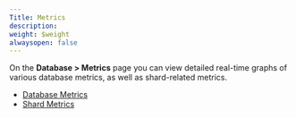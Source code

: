 ```yaml
---
Title: Metrics
description: 
weight: $weight
alwaysopen: false
---
```

On the **Database \> Metrics** page you can view detailed real-time
graphs of various database metrics, as well as shard-related metrics.

-   [Database
    Metrics](/redis-enterprise-documentation/administering/database-operations/metrics/database-metrics/)
-   [Shard
    Metrics](/redis-enterprise-documentation/administering/database-operations/metrics/shard-metrics/)
